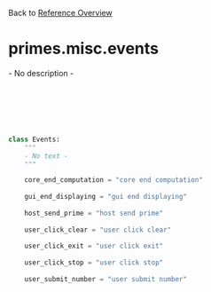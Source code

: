 
Back to [Reference Overview](https://github.com/pyrustic/primes/blob/master/docs/reference#README)

# primes.misc.events

\- No description \-

<br>


```python

```

<br>

```python

class Events:
    """
    - No text -
    """

    core_end_computation = "core end computation"
    
    gui_end_displaying = "gui end displaying"
    
    host_send_prime = "host send prime"
    
    user_click_clear = "user click clear"
    
    user_click_exit = "user click exit"
    
    user_click_stop = "user click stop"
    
    user_submit_number = "user submit number"
    
```

